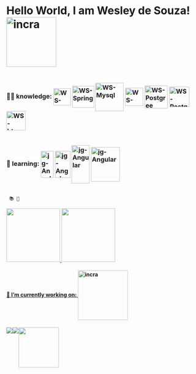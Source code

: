   # Hello World, I am Wesley de Souza! <img alt="incra" align="center" width="130" src="https://www.photofunky.net/output/image/e/c/5/b/ec5bdb/photofunky.gif">
   
  <div style="display:flex">
  <h3>👨‍💻 knowledge:
    
  <img alt="WS-JAVA" align="center" width="45" src="https://cdn.jsdelivr.net/gh/devicons/devicon/icons/java/java-original-wordmark.svg" >
   <img alt="WS-Spring" align="center" width="57" src="https://cdn.jsdelivr.net/gh/devicons/devicon/icons/spring/spring-original-wordmark.svg">
     <img alt="WS-Mysql" align="center" width="74" src="https://cdn.jsdelivr.net/gh/devicons/devicon/icons/mysql/mysql-original-wordmark.svg">
     <img alt="WS-Postgree" align="center" width="47" src="https://cdn.jsdelivr.net/gh/devicons/devicon/icons/postgresql/postgresql-plain-wordmark.svg">
     <img alt="WS-Postgree" align="center" width="60" src="https://cdn.jsdelivr.net/gh/devicons/devicon/icons/microsoftsqlserver/microsoftsqlserver-plain-wordmark.svg">
    <img alt="WS-Postgree" align="center" width="53" src="https://cdn.jsdelivr.net/gh/devicons/devicon/icons/css3/css3-plain-wordmark.svg">
      <img alt="WS-htmml5" align="center" width="50" src="https://cdn.jsdelivr.net/gh/devicons/devicon/icons/html5/html5-plain-wordmark.svg">
     
    
    
  <br>
  </h3>
  </div>
  <div style="display:flex">  
  <h3>📖 learning:
  <img alt="jg-Angular" align="center" height="70" width="33" src="https://cdn.jsdelivr.net/gh/devicons/devicon/icons/javascript/javascript-original.svg">
   <img alt="jg-Angular" align="center" height="70" width="40" src="https://cdn.jsdelivr.net/gh/devicons/devicon/icons/react/react-original-wordmark.svg" />
    <img alt="jg-Angular" align="center" height="100" width="47" src="https://cdn.jsdelivr.net/gh/devicons/devicon/icons/android/android-original-wordmark.svg" />
    <img alt="jg-Angular" align="center" height="90" width="75" src="https://cdn.jsdelivr.net/gh/devicons/devicon/icons/yarn/yarn-original-wordmark.svg" />

  <h3>
   </div>
    
     📚 💼 
  <div>
  <a href="https://github.com/wesley180320">
  <img height="140em" src="https://github-readme-stats.vercel.app/api?username=wesley180320&show_icons=true&theme=white&include_all_commits=true&count_private=true"/>
  <img height="140em" src="https://github-readme-stats.vercel.app/api/top-langs/?username=wesley180320&layout=compact&langs_count=7&theme=white"/>  
  </div>    
   
  <div style="display:flex">
  <h4>🏢 I’m currently working on:
  <img alt="incra" align="center" width="130" src="https://brandeps.com/logo-download/I/INCRA-logo-vector-01.svg">
  </h4>
  </div>
    
<div style="display:flex"> 
  <a href="https://www.instagram.com/dev_wesley.souza/" target="_blank"><img src="https://img.shields.io/badge/-Instagram-%23E4405F?style=for-the-badge&logo=instagram&logoColor=white"         target="_blank"></a>
  <a href = "mailto:estevaoowesley@gmail.com"><img src="https://img.shields.io/badge/Gmail-D14836?style=for-the-badge&logo=gmail&logoColor=white" target="_blank"></a>
  <a href="https://www.linkedin.com/in/wesley-de-souza-4a0372157"><img src="https://img.shields.io/badge/LinkedIn-%230077B5.svg?&style=flat-square&logo=linkedin&logoColor=white" width="105" target="_blank"></a>  
</div>
